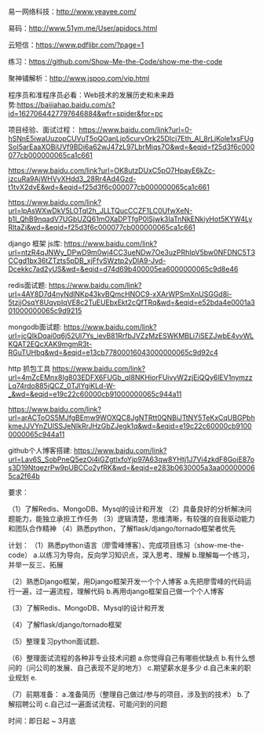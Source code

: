 易一网络科技：http://www.yeayee.com/

易码：http://www.51ym.me/User/apidocs.html

云短信：https://www.pdflibr.com/?page=1

练习：https://github.com/Show-Me-the-Code/show-me-the-code

聚神铺解析：http://www.jspoo.com/vip.html

程序员和准程序员必看：Web技术的发展历史和未来趋势:https://baijiahao.baidu.com/s?id=1627064427797646884&wfr=spider&for=pc

项目经验、面试过程：
https://www.baidu.com/link?url=0-hSNnE5iwaUuzopCUVuT5oQOanLjp5curvOrk25DIcj7Eth_Al_8rLjKole1xsFUgSoI5arEaaXOBiUVf9BDi6a62wJ47zL97LbrMiqs7O&wd=&eqid=f25d3f6c000077cb000000065ca1c661

https://www.baidu.com/link?url=OK8utzDUxC5pO7HpayE6kZc-jzcuRa9AjWHVyXHdd3_28Rr4Ad4Gzd-t1tvX2dvE&wd=&eqid=f25d3f6c000077cb000000065ca1c661

https://www.baidu.com/link?url=lpAsWXwDkV5LOTql2h_JLLTQucCCZF1LC0UfwXeN-b1I_QhB9nqadV7UGbUZQ61mOXaDPTfgP0lSjwk3IaTnNkENkiyHot5KYW4LyRltaZi&wd=&eqid=f25d3f6c000077cb000000065ca1c661

django 框架 js库: https://www.baidu.com/link?url=ntzR4qJNWy_DPwD9m0wj4CC3ueNDw7Oe3uzPRhIpV5bw0NFDNC5T3CCgd1bx36tZTzts5pDB_xjFfvSWztp2yDlA9-Jvd-Dcekkc7ad2yUS&wd=&eqid=d74d69b400005ea6000000065c9d8e46

redis面试题: https://www.baidu.com/link?url=4AY8D7d4nyNdlNKp43kvBQmcHNOC9-xXArWPSmXnUSGGd8i-5tzjjOsqY8UqvpIqVE8c2TuEUEbxEkt2cQfTRq&wd=&eqid=e52bda4e0001a301000000065c9d9215

mongodb面试题: https://www.baidu.com/link?url=jcQIkDqai0q6j52Ul7Ys_ievB81RrfbJVZzMzESWKMBLi7iSEZJwbE4vvWLKQAT2EQcXAK9mgmR3t-RGuTUHbq&wd=&eqid=e13cb77800016043000000065c9d92c4

http 抓包工具
https://www.baidu.com/link?url=4mZcEMnx8Ig803EDFX6FUGb_qI8NKHiorFUivyW2zjEiQQy6lEV1nymzzLq74rdo885jQCZ_0TJlYgiKLd-W-_&wd=&eqid=e19c22c60000cb91000000065c944a11

https://www.baidu.com/link?url=arACToOS5MJfgBEmw9WOXQC8JgNTRtt0QNBiJTtNY5TeKxCqUBGPbhkmeJJVYnZUlSSJeNIkRrJHzGbZJegk1q&wd=&eqid=e19c22c60000cb91000000065c944a11

github个人博客搭建: https://www.baidu.com/link?url=Lav6S_SobPneQ5ezOi4iGZgtlxfoYjp97A63qw8YHtj1J7Vi4zkdF8GoiE87os3D19NtqezrPw9pUBCCo2yfRK&wd=&eqid=e283b0630005a3aa000000065ca2f64b

要求：

（1）了解Redis、MongoDB、Mysql的设计和开发
（2）具备良好的分析解决问题能力，能独立承担工作任务
（3）逻辑清楚，思维清晰，有较强的自我驱动能力和团队合作精神
（4）熟悉python，了解flask/django/tornado框架者优先


计划：
（1）熟悉python语言（廖雪峰博客）、完成项目练习（show-me-the-code）
	a.以练习为导向，反向学习知识点，深入思考、理解
	b.理解每一个练习，并举一反三、拓展

（2）熟悉Django框架，用Django框架开发一个个人博客
	a.先把廖雪峰的代码运行一遍，过一遍流程，理解代码
	b.再用django框架自己做一个个人博客

（3）了解Redis、MongoDB、Mysql的设计和开发

（4）了解flask/django/tornado框架

（5）整理复习python面试题、

（6）整理面试流程的各种非专业技术问题
	a.你觉得自己有哪些优缺点
	b.有什么想问的（问公司的发展、自己表现不足的地方）
	c.期望薪水是多少
	d.自己未来的职业规划
	e.

（7）前期准备：
    a.准备简历（整理自己做过/参与的项目，涉及到的技术）
    b.了解招聘公司
    c.自己过一遍面试流程、可能问到的问题


时间：即日起 ~ 3月底